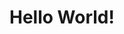 <html>
  <head>
    <link rel="stylesheet" type="text/css" href="theme.css">
  </head>
  <body>
    <h1>Hello World!</h1>
  </body>
</html>
